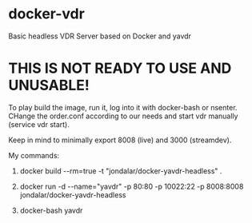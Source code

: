 docker-vdr
==========

Basic headless VDR Server based on Docker and yavdr

THIS IS NOT READY TO USE AND UNUSABLE!
======================================

To play build the image, run it, log into it with docker-bash or nsenter. CHange the order.conf according to our needs and start vdr manually (service vdr start).

Keep in mind to minimally export 8008 (live) and 3000 (streamdev).

My commands:

1. docker build --rm=true -t "jondalar/docker-yavdr-headless" .

2. docker run -d --name="yavdr" -p 80:80 -p 10022:22 -p 8008:8008 jondalar/docker-yavdr-headless

3. docker-bash yavdr



